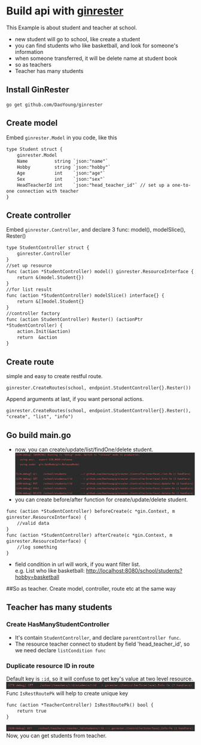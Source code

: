 # Build api with [ginrester](https://github.com/DaoYoung/ginrester "ginrester")
This Example is about student and teacher at school.
* new student will go to school, like create a student
* you can find students who like basketball, and look for someone's information
* when someone transferred, it will be delete name at student book
* so as teachers
* Teacher has many students

## Install GinRester
`go get github.com/DaoYoung/ginrester`

## Create model
Embed `ginrester.Model` in you code, like this

```
type Student struct {
	ginrester.Model
	Name          string `json:"name"`
	Hobby         string `json:"hobby"`
	Age           int    `json:"age"`
	Sex           int    `json:"sex"`
	HeadTeacherId int    `json:"head_teacher_id"` // set up a one-to-one connection with teacher
}
```

## Create controller
Embed `ginrester.Controller`, and declare 3 func: model(), modelSlice(), Rester()
```
type StudentController struct {
	ginrester.Controller
}
//set up resource
func (action *StudentController) model() ginrester.ResourceInterface {
	return &(model.Student{})
}
//for list result
func (action *StudentController) modelSlice() interface{} {
	return &[]model.Student{}
}
//controller factory
func (action StudentController) Rester() (actionPtr *StudentController) {
	action.Init(&action)
	return  &action
}
```
## Create route
simple and easy to create restful route.
```
ginrester.CreateRoutes(school, endpoint.StudentController{}.Rester())
```
Append arguments at last, if you want personal actions.
```
ginrester.CreateRoutes(school, endpoint.StudentController{}.Rester(), "create", "list", "info")
```

## Go build main.go
* now, you can create/update/list/findOne/delete student.
![curd.png](curd.png)
* you can create before/after function for create/update/delete student.
```
func (action *StudentController) beforeCreate(c *gin.Context, m ginrester.ResourceInterface) {
	//valid data
}
func (action *StudentController) afterCreate(c *gin.Context, m ginrester.ResourceInterface) {
	//log something
}
```
* field condition in url will work, if you want filter list. <br>
e.g. List who like basketball: <http://localhost:8080/school/students?hobby=basketball>

##So as teacher.
Create model, controller, route etc at the same way

## Teacher has many students

### Create HasManyStudentController
* It's contain `StudentController`, and declare `parentController func`.
* The resource teacher connect to student by field 'head_teacher_id', so we need declare `listCondition func`

### Duplicate resource ID in route
Default key is `:id`, so it will confuse to get key's value at two level resource.
![route_key_duplicate.png](route_key_duplicate.png)
Func `IsRestRoutePk` will help to create unique key
```
func (action *TeacherController) IsRestRoutePk() bool {
	return true
}
```
![route_key.png](route_key.png)
Now, you can get students from teacher.